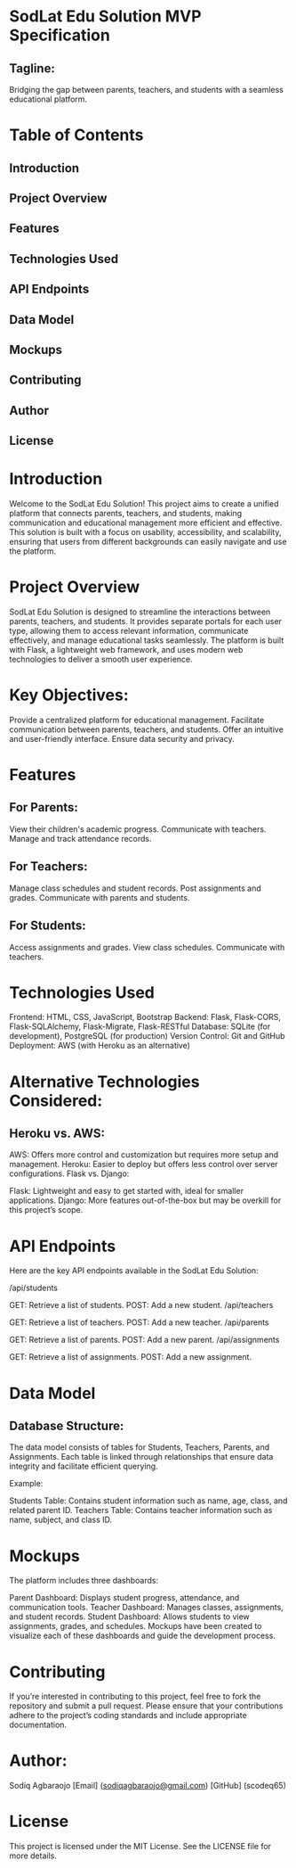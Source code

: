# SodLat Edu Solution MVP Specification
## Tagline:
Bridging the gap between parents, teachers, and students with a seamless educational platform.

# Table of Contents
## Introduction
## Project Overview
## Features
## Technologies Used
## API Endpoints
## Data Model
## Mockups
## Contributing
## Author
## License

# Introduction
Welcome to the SodLat Edu Solution! This project aims to create a unified platform that connects parents, teachers, and students, making communication and educational management more efficient and effective. This solution is built with a focus on usability, accessibility, and scalability, ensuring that users from different backgrounds can easily navigate and use the platform.

# Project Overview
SodLat Edu Solution is designed to streamline the interactions between parents, teachers, and students. It provides separate portals for each user type, allowing them to access relevant information, communicate effectively, and manage educational tasks seamlessly. The platform is built with Flask, a lightweight web framework, and uses modern web technologies to deliver a smooth user experience.

# Key Objectives:
Provide a centralized platform for educational management.
Facilitate communication between parents, teachers, and students.
Offer an intuitive and user-friendly interface.
Ensure data security and privacy.

# Features
## For Parents:

View their children's academic progress.
Communicate with teachers.
Manage and track attendance records.
## For Teachers:

Manage class schedules and student records.
Post assignments and grades.
Communicate with parents and students.
## For Students:

Access assignments and grades.
View class schedules.
Communicate with teachers.

# Technologies Used
Frontend: HTML, CSS, JavaScript, Bootstrap
Backend: Flask, Flask-CORS, Flask-SQLAlchemy, Flask-Migrate, Flask-RESTful
Database: SQLite (for development), PostgreSQL (for production)
Version Control: Git and GitHub
Deployment: AWS (with Heroku as an alternative)

# Alternative Technologies Considered:
## Heroku vs. AWS:

AWS: Offers more control and customization but requires more setup and management.
Heroku: Easier to deploy but offers less control over server configurations.
Flask vs. Django:

Flask: Lightweight and easy to get started with, ideal for smaller applications.
Django: More features out-of-the-box but may be overkill for this project’s scope.

# API Endpoints
Here are the key API endpoints available in the SodLat Edu Solution:

/api/students

GET: Retrieve a list of students.
POST: Add a new student.
/api/teachers

GET: Retrieve a list of teachers.
POST: Add a new teacher.
/api/parents

GET: Retrieve a list of parents.
POST: Add a new parent.
/api/assignments

GET: Retrieve a list of assignments.
POST: Add a new assignment.

# Data Model
## Database Structure:
The data model consists of tables for Students, Teachers, Parents, and Assignments. Each table is linked through relationships that ensure data integrity and facilitate efficient querying.

Example:

Students Table: Contains student information such as name, age, class, and related parent ID.
Teachers Table: Contains teacher information such as name, subject, and class ID.

# Mockups
The platform includes three dashboards:

Parent Dashboard: Displays student progress, attendance, and communication tools.
Teacher Dashboard: Manages classes, assignments, and student records.
Student Dashboard: Allows students to view assignments, grades, and schedules.
Mockups have been created to visualize each of these dashboards and guide the development process.

# Contributing
If you’re interested in contributing to this project, feel free to fork the repository and submit a pull request. Please ensure that your contributions adhere to the project’s coding standards and include appropriate documentation.

# Author:
Sodiq Agbaraojo [Email] (sodiqagbaraojo@gmail.com) [GitHub] (scodeq65)

# License
This project is licensed under the MIT License. See the LICENSE file for more details.
